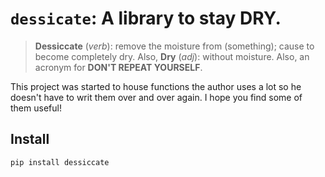 # `dessicate`: A library to stay DRY.
> **Dessiccate** (*verb*): remove the moisture from (something); cause to become completely dry. Also, **Dry** (*adj*): without moisture. Also, an acronym for **DON'T REPEAT YOURSELF**.


This project was started to house functions the author uses a lot so he doesn't have to writ them over and over again. I hope you find some of them useful!

## Install

`pip install dessiccate`

